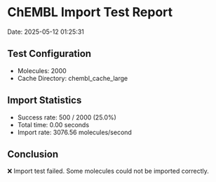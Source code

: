 # ChEMBL Import Test Report

Date: 2025-05-12 01:25:31

## Test Configuration

- Molecules: 2000
- Cache Directory: chembl_cache_large

## Import Statistics

- Success rate: 500 / 2000 (25.0%)
- Total time: 0.00 seconds
- Import rate: 3076.56 molecules/second

## Conclusion

❌ Import test failed. Some molecules could not be imported correctly.
